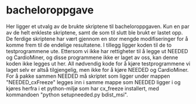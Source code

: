 # bacheloroppgave

Her ligger et utvalg av de brukte skriptene til bacheloroppgaven. Kun en par av de helt enkleste skriptene, samt de som til slutt ble brukt er lastet opp. De ferdige skriptene har vært gjennom en stor mengde modifiseringer for å komme frem til de endelige resultatene. I tillegg ligger koden til de to testprogrammene ute. Ettersom vi ikke har rettigheter til å legge ut NEEDED og CardioMiner, og disse programmene ikke er laget av oss, kan denne koden ikke legges ut her. All nødvendig kode for å kjøre testprogrammene vi laget selv er altså tilgjengelig, men ikke for å kjøre NEEDED og CardioMiner. For å pakke sammen NEEDED må skriptet som ligger under mappen "NEEDED_cxFreeze" legges inn i samme mappe som NEEDED ligger i og kjøres herfra i et python-miljø som har cx_freeze installert, med kommandoen "python setupneeded.py bdist_msi".